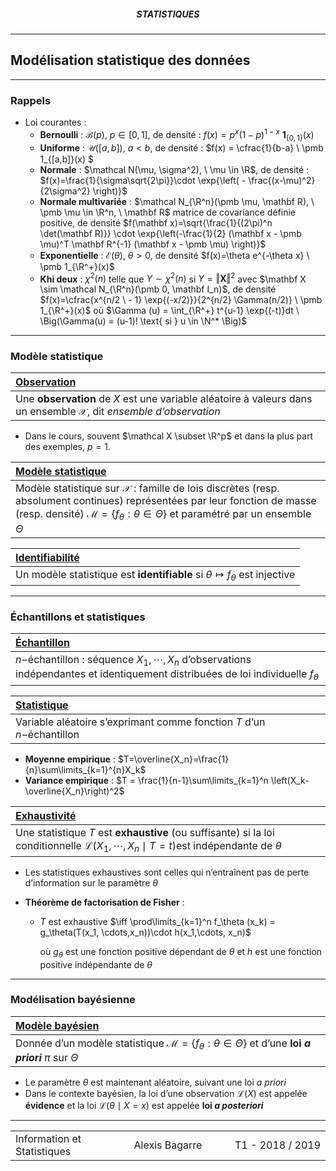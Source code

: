 <h5 style="text-align: center"> STATISTIQUES </h5>

------

## **Modélisation statistique des données**

------

### Rappels

- Loi courantes :
  - **Bernoulli** : $\mathcal B(p), \ p\in [0,1]​$, de densité : $f(x) = p^x(1-p)^{1-x} \ \pmb 1_{\{0,1\}}(x)​$
  - **Uniforme** : $\mathcal U([a,b]), \ a<b$, de densité : $f(x) = \cfrac{1}{b-a} \ \pmb 1_{[a,b]}(x) $
  - **Normale** : $\mathcal N(\mu, \sigma^2), \ \mu \in \R​$, de densité : $f(x)=\frac{1}{\sigma\sqrt{2\pi}}\cdot \exp{\left( - \frac{(x-\mu)^2}{2\sigma^2} \right)}​$
  - **Normale multivariée** : $\mathcal N_{\R^n}(\pmb \mu, \mathbf R), \ \pmb \mu \in \R^n, \ \mathbf R$ matrice de covariance définie positive, de densité $f(\mathbf x)=\sqrt{\frac{1}{(2\pi)^n \det(\mathbf R)}} \cdot \exp{\left(-\frac{1}{2} (\mathbf x - \pmb \mu)^T \mathbf R^{-1} (\mathbf x -  \pmb \mu) \right)}$
  - **Exponentielle** : $\mathcal E(\theta), \ \theta>0$, de densité $f(x)=\theta e^{-\theta x} \ \pmb 1_{\R^+}(x)$
  - **Khi deux** : $\chi^2(n)$ telle que $Y \sim \chi^2(n)$ si $Y=\Vert \mathbf X\Vert^2$ avec $\mathbf X \sim \mathcal N_{\R^n}(\pmb 0, \mathbf I_n)$, de densité $f(x)=\cfrac{x^{n/2 \ - 1} \exp{(-x/2)}}{2^{n/2} \Gamma(n/2)} \ \pmb 1_{\R^+}(x)$  où $\Gamma (u) = \int_{\R^+} t^{u-1} \exp{(-t)}dt \ \Big(\Gamma(u) = (u-1)! \text{ si } u \in \N^* \Big)$

---

### Modèle statistique

| <u>**Observation**</u>                                       |
| :----------------------------------------------------------- |
| Une **observation** de $X$ est une variable aléatoire à valeurs dans un ensemble $\mathcal X$, dit *ensemble d’observation* |

- Dans le cours, souvent $\mathcal X \subset \R^p$ et dans la plus part des exemples, $p=1$.

| <u>**Modèle statistique**</u>                                |
| :----------------------------------------------------------- |
| Modèle statistique sur $\mathcal X$ : famille de lois discrètes (resp. absolument continues) représentées par leur fonction de masse (resp. densité) $\mathcal M=\{f_\theta : \theta \in \Theta\}$ et paramétré par un ensemble $\Theta$ |

| <u>**Identifiabilité**</u>                                   |
| :----------------------------------------------------------- |
| Un modèle statistique est **identifiable** si $\theta \mapsto f_\theta$ est injective |

---

### Échantillons et statistiques

| <u>**Échantillon**</u>                                       |
| :----------------------------------------------------------- |
| $n-$échantillon : séquence $X_1,\cdots,X_n$ d’observations indépendantes et identiquement distribuées de loi individuelle $f_\theta$ |

| **<u>Statistique</u>**                                       |
| :----------------------------------------------------------- |
| Variable aléatoire s’exprimant comme fonction $T$ d’un $n-$échantillon |

- **Moyenne empirique** : $T=\overline{X_n}=\frac{1}{n}\sum\limits_{k=1}^{n}X_k$
- **Variance empirique** : $T = \frac{1}{n-1}\sum\limits_{k=1}^n \left(X_k-\overline{X_n}\right)^2$

| **<u>Exhaustivité</u>**                                      |
| :----------------------------------------------------------- |
| Une statistique $T$ est **exhaustive** (ou suffisante) si la loi conditionnelle $\mathcal L(X_1,\cdots,X_n \mid T=t )​$ est indépendante de $\theta​$ |

- Les statistiques exhaustives sont celles qui n’entraînent pas de perte d’information sur le paramètre $\theta$

- **Théorème de factorisation de Fisher** : 

  - $T$ est exhaustive $\iff \prod\limits_{k=1}^n f_\theta (x_k) = g_\theta(T(x_1, \cdots,x_n))\cdot h(x_1,\cdots, x_n)$ 

    où $g_\theta$ est une fonction positive dépendant de $\theta$ et $h$ est une fonction positive indépendante de $\theta$

---

### Modélisation bayésienne

| **<u>Modèle bayésien</u>**                                   |
| :----------------------------------------------------------- |
| Donnée d’un modèle statistique $\mathcal M = \{f_\theta : \theta \in \Theta\}$ et d’une **loi *a priori*** $\pi$ sur $\Theta$ |

- Le paramètre $\theta$ est maintenant aléatoire, suivant une loi *a priori*
- Dans le contexte bayésien, la loi d’une observation $\mathcal L(X)$ est appelée **évidence** et la loi $\mathcal L (\theta \mid X=x)$ est appelée **loi *a posteriori***



------

<table width="90%">
<tr>
<td style="width: 30%; text-align: left; background:transparent; border:0;">Information et Statistiques</td>
<td style="width: 30%; text-align: center; background:transparent; border:0;">Alexis Bagarre</td>
<td style="width: 30%; text-align: right; background:transparent; border:0;">T1 - 2018 / 2019</td>
</tr>
</table>